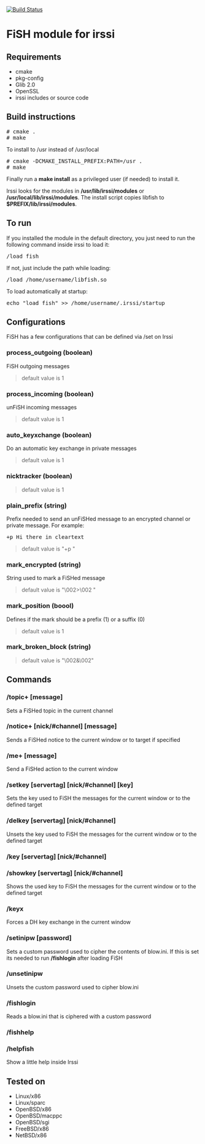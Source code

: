 [![Build Status](https://travis-ci.org/falsovsky/FiSH-irssi.svg?branch=master)](https://travis-ci.org/falsovsky/FiSH-irssi)

# FiSH module for irssi

## Requirements

* cmake
* pkg-config
* Glib 2.0
* OpenSSL
* irssi includes or source code

## Build instructions

<pre>
# cmake .
# make
</pre>

To install to /usr instead of /usr/local

<pre>
# cmake -DCMAKE_INSTALL_PREFIX:PATH=/usr .
# make
</pre>

Finally run a **make install** as a privileged user (if needed) to install it. 

Irssi looks for the modules in **/usr/lib/irssi/modules** or **/usr/local/lib/irssi/modules**. The install script copies libfish to **$PREFIX/lib/irssi/modules**.

## To run

If you installed the module in the default directory, you just need to run the following command inside irssi to load it:
<pre>
/load fish
</pre>
If not, just include the path while loading:
<pre>
/load /home/username/libfish.so
</pre>

To load automatically at startup:
<pre>
echo "load fish" >> /home/username/.irssi/startup
</pre>

## Configurations
FiSH has a few configurations that can be defined via /set on Irssi

### process_outgoing (boolean)
FiSH outgoing messages
> default value is 1

### process_incoming (boolean)
unFiSH incoming messages
> default value is 1

### auto_keyxchange (boolean)
Do an automatic key exchange in private messages
> default value is 1

### nicktracker (boolean)

> default value is 1

### plain_prefix (string)
Prefix needed to send an unFiSHed message to an encrypted channel or private message. For example:
<pre>+p Hi there in cleartext</pre>
> default value is "+p "
 
### mark_encrypted (string)
String used to mark a FiSHed message
> default value is "\002>\002 "

### mark_position (boool)
Defines if the mark should be a prefix (1) or a suffix (0)
> default value is 1
	
### mark_broken_block (string)
> default value is "\002&\002"

## Commands
	
### /topic+ [message]
Sets a FiSHed topic in the current channel

### /notice+ [nick/#channel] [message]
Sends a FiSHed notice to the current window or to target if specified

### /me+ [message]
Send a FiSHed action to the current window

### /setkey [servertag] [nick/#channel] [key]
Sets the key used to FiSH the messages for the current window or to the defined target

### /delkey [servertag] [nick/#channel]
Unsets the key used to FiSH the messages for the current window or to the defined target

### /key [servertag] [nick/#channel] 
### /showkey [servertag] [nick/#channel]
Shows the used key to FiSH the messages for the current window or to the defined target

### /keyx
Forces a DH key exchange in the current window

### /setinipw [password]
Sets a custom password used to cipher the contents of blow.ini. If this is set its needed to run **/fishlogin** after loading FiSH

### /unsetinipw
Unsets the custom password used to cipher blow.ini

### /fishlogin
Reads a blow.ini that is ciphered with a custom password

### /fishhelp
### /helpfish
Show a little help inside Irssi

## Tested on
* Linux/x86
* Linux/sparc
* OpenBSD/x86
* OpenBSD/macppc
* OpenBSD/sgi
* FreeBSD/x86
* NetBSD/x86
